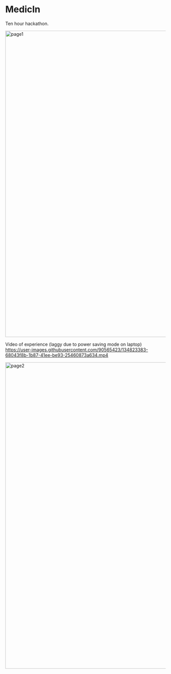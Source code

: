 # MedicIn
Ten hour hackathon.

<img width="960" alt="page1" src="https://user-images.githubusercontent.com/90565423/134823287-7c474950-b50a-4a63-8471-1280d82a35e8.PNG">

Video of experience (laggy due to power saving mode on laptop)
https://user-images.githubusercontent.com/90565423/134823383-68043f8b-1b87-41ee-be93-25460873a634.mp4

<img width="960" alt="page2" src="https://user-images.githubusercontent.com/90565423/134823304-b027ddb5-ade1-4bad-9cc5-cfea05e54d83.PNG">


